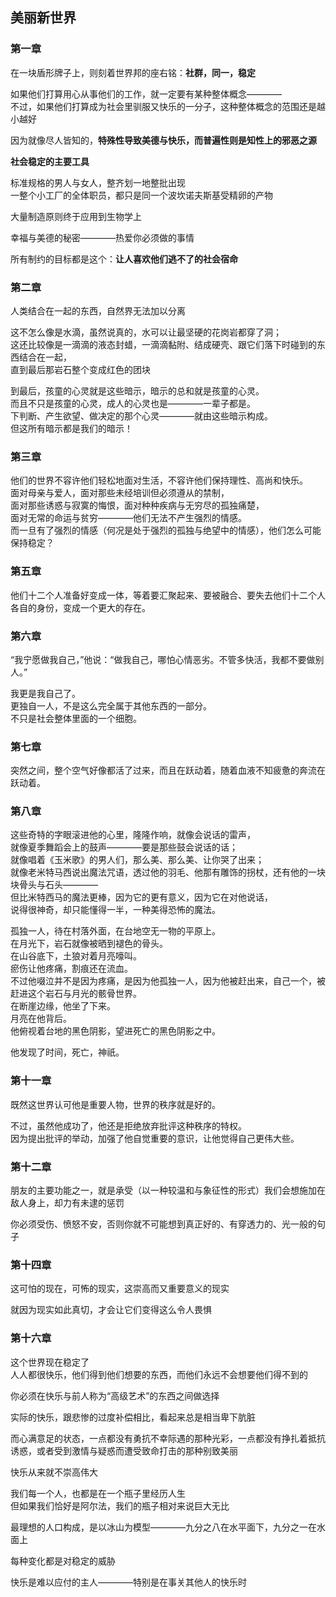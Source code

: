 ## 美丽新世界

### 第一章

在一块盾形牌子上，则刻着世界邦的座右铭：**社群，同一，稳定**

如果他们打算用心从事他们的工作，就一定要有某种整体概念————  
不过，如果他们打算成为社会里驯服又快乐的一分子，这种整体概念的范围还是越小越好

因为就像尽人皆知的，**特殊性导致美德与快乐，而普遍性则是知性上的邪恶之源**

**社会稳定的主要工具**

标准规格的男人与女人，整齐划一地整批出现  
一整个小工厂的全体职员，都只是同一个波坎诺夫斯基受精卵的产物

大量制造原则终于应用到生物学上

幸福与美德的秘密————热爱你必须做的事情

所有制约的目标都是这个：**让人喜欢他们逃不了的社会宿命**

### 第二章

人类结合在一起的东西，自然界无法加以分离

这不怎么像是水滴，虽然说真的，水可以让最坚硬的花岗岩都穿了洞；  
这还比较像是一滴滴的液态封蜡，一滴滴黏附、结成硬壳、跟它们落下时碰到的东西结合在一起，  
直到最后那岩石整个变成红色的团块

到最后，孩童的心灵就是这些暗示，暗示的总和就是孩童的心灵。  
而且不只是孩童的心灵，成人的心灵也是————一辈子都是。  
下判断、产生欲望、做决定的那个心灵————就由这些暗示构成。  
但这所有暗示都是我们的暗示！

### 第三章

他们的世界不容许他们轻松地面对生活，不容许他们保持理性、高尚和快乐。  
面对母亲与爱人，面对那些未经培训但必须遵从的禁制，  
面对那些诱惑与寂寞的悔恨，面对种种疾病与无穷尽的孤独痛楚，  
面对无常的命运与贫穷————他们无法不产生强烈的情感。  
而一旦有了强烈的情感（何况是处于强烈的孤独与绝望中的情感），他们怎么可能保持稳定？

### 第五章

他们十二个人准备好变成一体，等着要汇聚起来、要被融合、要失去他们十二个人各自的身份，变成一个更大的存在。

### 第六章

“我宁愿做我自己，”他说：“做我自己，哪怕心情恶劣。不管多快活，我都不要做别人。”

我更是我自己了。  
更独自一人，不是这么完全属于其他东西的一部分。  
不只是社会整体里面的一个细胞。

### 第七章

突然之间，整个空气好像都活了过来，而且在跃动着，随着血液不知疲惫的奔流在跃动着。

### 第八章

这些奇特的字眼滚进他的心里，隆隆作响，就像会说话的雷声，  
就像夏季舞蹈会上的鼓声————要是那些鼓会说话的话；  
就像唱着《玉米歌》的男人们，那么美、那么美、让你哭了出来；  
就像老米特马西说出魔法咒语，透过他的羽毛、他那有雕饰的拐杖，还有他的一块块骨头与石头————  
但比米特西马的魔法更棒，因为它的更有意义，因为它在对他说话，  
说得很神奇，却只能懂得一半，一种美得恐怖的魔法。

孤独一人，待在村落外面，在台地空无一物的平原上。  
在月光下，岩石就像被晒到褪色的骨头。  
在山谷底下，土狼对着月亮嚎叫。  
瘀伤让他疼痛，割痕还在流血。  
不过他啜泣并不是因为疼痛，是因为他孤独一人，因为他被赶出来，自己一个，被赶进这个岩石与月光的骸骨世界。  
在断崖边缘，他坐了下来。  
月亮在他背后。  
他俯视着台地的黑色阴影，望进死亡的黑色阴影之中。

他发现了时间，死亡，神祇。

### 第十一章

既然这世界认可他是重要人物，世界的秩序就是好的。

不过，虽然他成功了，他还是拒绝放弃批评这种秩序的特权。  
因为提出批评的举动，加强了他自觉重要的意识，让他觉得自己更伟大些。

### 第十二章

朋友的主要功能之一，就是承受（以一种较温和与象征性的形式）我们会想施加在敌人身上，却力有未逮的惩罚

你必须受伤、愤怒不安，否则你就不可能想到真正好的、有穿透力的、光一般的句子

### 第十四章

这可怕的现在，可怖的现实，这崇高而又重要意义的现实

就因为现实如此真切，才会让它们变得这么令人畏惧

### 第十六章

这个世界现在稳定了  
人人都很快乐，他们得到他们想要的东西，而他们永远不会想要他们得不到的

你必须在快乐与前人称为“高级艺术”的东西之间做选择

实际的快乐，跟悲惨的过度补偿相比，看起来总是相当卑下肮脏

而心满意足的状态，一点都没有勇抗不幸际遇的那种光彩，一点都没有挣扎着抵抗诱惑，或者受到激情与疑惑而遭受致命打击的那种别致美丽

快乐从来就不崇高伟大

我们每一个人，也都是在一个瓶子里经历人生  
但如果我们恰好是阿尔法，我们的瓶子相对来说巨大无比

最理想的人口构成，是以冰山为模型————九分之八在水平面下，九分之一在水面上

每种变化都是对稳定的威胁

快乐是难以应付的主人————特别是在事关其他人的快乐时
















